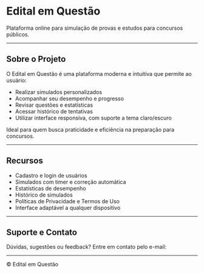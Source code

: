 # Edital em Questão

Plataforma online para simulação de provas e estudos para concursos públicos.

---

## Sobre o Projeto

O Edital em Questão é uma plataforma moderna e intuitiva que permite ao usuário:

- Realizar simulados personalizados
- Acompanhar seu desempenho e progresso
- Revisar questões e estatísticas
- Acessar histórico de tentativas
- Utilizar interface responsiva, com suporte a tema claro/escuro

Ideal para quem busca praticidade e eficiência na preparação para concursos.

---

## Recursos

- Cadastro e login de usuários
- Simulados com timer e correção automática
- Estatísticas de desempenho
- Histórico de simulados
- Políticas de Privacidade e Termos de Uso
- Interface adaptável a qualquer dispositivo

---

## Suporte e Contato

Dúvidas, sugestões ou feedback?
Entre em contato pelo e-mail:

---

© Edital em Questão
